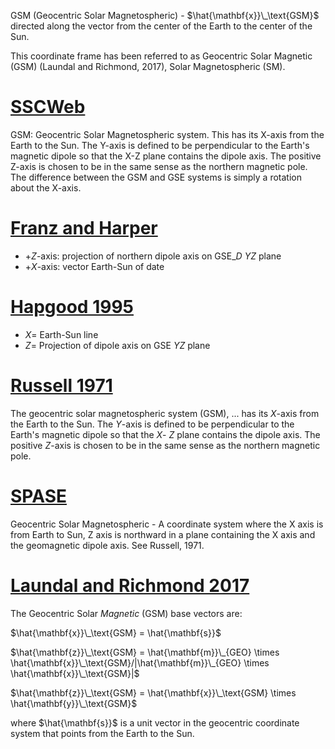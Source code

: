 GSM (Geocentric Solar Magnetospheric) - $\hat{\mathbf{x}}\_\text{GSM}$ directed along the vector from the center of the Earth to the center of the Sun.

This coordinate frame has been referred to as Geocentric Solar Magnetic (GSM) (Laundal and Richmond, 2017), Solar Magnetospheric (SM).

# [SSCWeb](https://sscweb.gsfc.nasa.gov/users_guide/Appendix_C.shtml)

GSM: Geocentric Solar Magnetospheric system. This has its X-axis from the Earth to the Sun. The Y-axis is defined to be perpendicular to the Earth's magnetic dipole so that the X-Z plane contains the dipole axis. The positive Z-axis is chosen to be in the same sense as the northern magnetic pole. The difference between the GSM and GSE systems is simply a rotation about the X-axis.

# [Franz and Harper](https://drive.google.com/file/d/1x0T2L57-SqXaDsq2nZEYU5RmWsSLGuNC/view?usp=drive_link)

* $+Z$-axis: projection of northern dipole axis on $\text{GSE}\_D$ $YZ$ plane
* $+X$-axis: vector Earth-Sun of date

# [Hapgood 1995](https://drive.google.com/file/d/1JFZApinOVlJpzgEQ0qhLpP5XUfOjjl9v/view?usp=drive_link)

* $X$= Earth-Sun line
* $Z$= Projection of dipole axis on $\text{GSE}$ $Y$$Z$ plane

# [Russell 1971](https://drive.google.com/file/d/1zAAVba4I8JU2tpfhXeN1Y-rX5ogQTN3D/view)

The geocentric solar magnetospheric system (GSM), ... has its $X$-axis from the Earth to the Sun. The $Y$-axis is defined to be perpendicular to the Earth's magnetic dipole so that the $X$- $Z$ plane contains the dipole axis. The positive $Z$-axis is chosen to be in the same sense as the northern magnetic pole.

# [SPASE](https://spase-group.org/data/model/spase-2.4.0/spase-2_4_0_xsd.html#CoordinateSystemName)

Geocentric Solar Magnetospheric - A coordinate system where the X axis is from Earth to Sun, Z axis is northward in a plane containing the X axis and the geomagnetic dipole axis. See Russell, 1971.

# [Laundal and Richmond 2017](https://drive.google.com/file/d/1JO-43r4Z3E6gTBG1-B2Wo_npMwQwoTc_/view)

The Geocentric Solar _Magnetic_ (GSM) base vectors are:

$\hat{\mathbf{x}}\_\text{GSM} = \hat{\mathbf{s}}$

$\hat{\mathbf{z}}\_\text{GSM} = \hat{\mathbf{m}}\_{GEO} \times \hat{\mathbf{x}}\_\text{GSM}/|\hat{\mathbf{m}}\_{GEO} \times \hat{\mathbf{x}}\_\text{GSM}|$

$\hat{\mathbf{z}}\_\text{GSM} = \hat{\mathbf{x}}\_\text{GSM} \times \hat{\mathbf{y}}\_\text{GSM}$

where $\hat{\mathbf{s}}$ is a unit vector in the geocentric coordinate system that points from the Earth to the Sun.